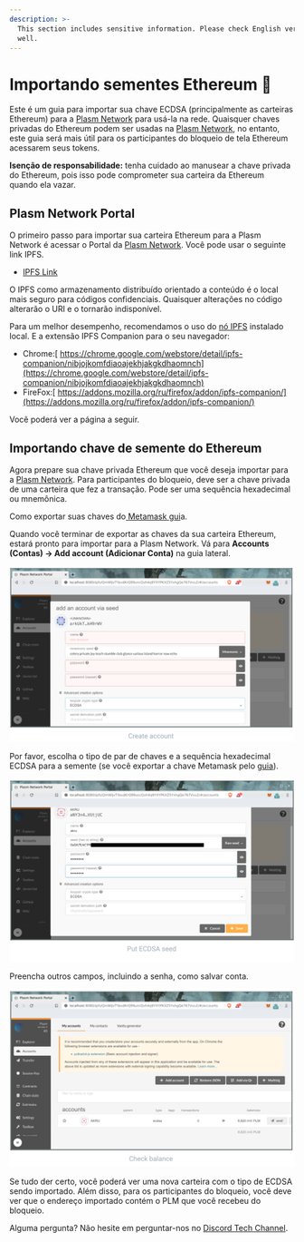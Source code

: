 ```yaml
---
description: >-
  This section includes sensitive information. Please check English version as
  well.
---
```


# Importando sementes Ethereum 🔐

Este é um guia para importar sua chave ECDSA \(principalmente as carteiras Ethereum\) para a [Plasm Network](https://www.plasmnet.io/) para usá-la na rede. Quaisquer chaves privadas do Ethereum podem ser usadas na [Plasm Network](https://www.plasmnet.io/), no entanto, este guia será mais útil para os participantes do bloqueio de tela Ethereum acessarem seus tokens.

**Isenção de responsabilidade:** tenha cuidado ao manusear a chave privada do Ethereum, pois isso pode comprometer sua carteira da Ethereum quando ela vazar.

## Plasm Network Portal

O primeiro passo para importar sua carteira Ethereum para a Plasm Network é acessar o Portal da [Plasm Network](https://www.plasmnet.io/). Você pode usar o seguinte link IPFS.

* ​[IPFS Link](https://ipfs.io/ipfs/QmZQBwe4DeW6aruayemGXA5ysexsqJVRzF6YHHeNPzKi7d)​

O IPFS como armazenamento distribuído orientado a conteúdo é o local mais seguro para códigos confidenciais. Quaisquer alterações no código alterarão o URI e o tornarão indisponível.

Para um melhor desempenho, recomendamos o uso do [nó IPFS](https://github.com/ipfs-shipyard/ipfs-desktop) instalado local. E a extensão IPFS Companion para o seu navegador:

* Chrome:[ https://chrome.google.com/webstore/detail/ipfs-companion/nibjojkomfdiaoajekhjakgkdhaomnch](https://chrome.google.com/webstore/detail/ipfs-companion/nibjojkomfdiaoajekhjakgkdhaomnch)​
* FireFox:[ https://addons.mozilla.org/ru/firefox/addon/ipfs-companion/](https://addons.mozilla.org/ru/firefox/addon/ipfs-companion/)​

Você poderá ver a página a seguir.

## **Importando chave de semente do Ethereum**

Agora prepare sua chave privada Ethereum que você deseja importar para a [Plasm Network](https://www.plasmnet.io/). Para participantes do bloqueio, deve ser a chave privada de uma carteira que fez a transação. Pode ser uma sequência hexadecimal ou mnemônica.

Como exportar suas chaves do[ Metamask gui](https://metamask.zendesk.com/hc/en-us/articles/360015289632-How-to-Export-an-Account-Private-Key)a.

Quando você terminar de exportar as chaves da sua carteira Ethereum, estará pronto para importar para a Plasm Network. Vá para **Accounts \(Contas\) -&gt; Add account \(Adicionar Conta\)** na guia lateral.

![](../.gitbook/assets/sukurnshotto-2020-05-31-173619png.png)

Por favor, escolha o tipo de par de chaves e a sequência hexadecimal ECDSA para a semente \(se você exportar a chave Metamask pelo [guia](https://metamask.zendesk.com/hc/en-us/articles/360015289632-How-to-Export-an-Account-Private-Key)\).

![](../.gitbook/assets/sukurnshotto-2020-05-31-173905png%20%282%29%20%282%29.png)

Preencha outros campos, incluindo a senha, como salvar conta.

![](../.gitbook/assets/sukurnshotto-2020-05-31-173938png.png)

Se tudo der certo, você poderá ver uma nova carteira com o tipo de ECDSA sendo importado. Além disso, para os participantes do bloqueio, você deve ver que o endereço importado contém o PLM que você recebeu do bloqueio.

Alguma pergunta? Não hesite em perguntar-nos no [Discord Tech Channel](https://discord.com/invite/Z3nC9U4).

